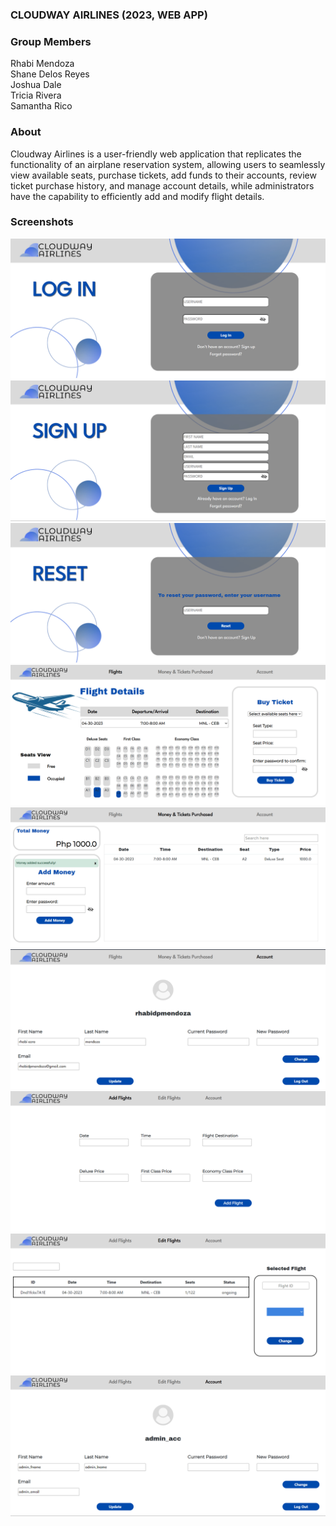 ### CLOUDWAY AIRLINES (2023, WEB APP)

### Group Members
Rhabi Mendoza <br>
Shane Delos Reyes <br>
Joshua Dale <br>
Tricia Rivera <br>
Samantha Rico <br>

### About
Cloudway Airlines is a user-friendly web application that replicates the functionality of an airplane reservation system, allowing users to seamlessly view available seats, purchase tickets, add funds to their accounts, review ticket purchase history, and manage account details, while administrators have the capability to efficiently add and modify flight details.

### Screenshots
![Screenshot](/screenshots/1.png)
![Screenshot](/screenshots/2.png)
![Screenshot](/screenshots/3.png)
![Screenshot](/screenshots/4.png)
![Screenshot](/screenshots/5.png)
![Screenshot](/screenshots/6.png)
![Screenshot](/screenshots/7.png)
![Screenshot](/screenshots/8.png)
![Screenshot](/screenshots/9.png)
